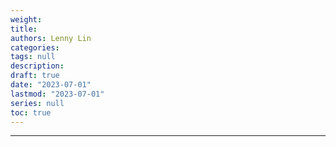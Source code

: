```yaml
---
weight:
title: 
authors: Lenny Lin
categories: 
tags: null
description:
draft: true
date: "2023-07-01"
lastmod: "2023-07-01"
series: null
toc: true
---
```






<!--more-->
---


